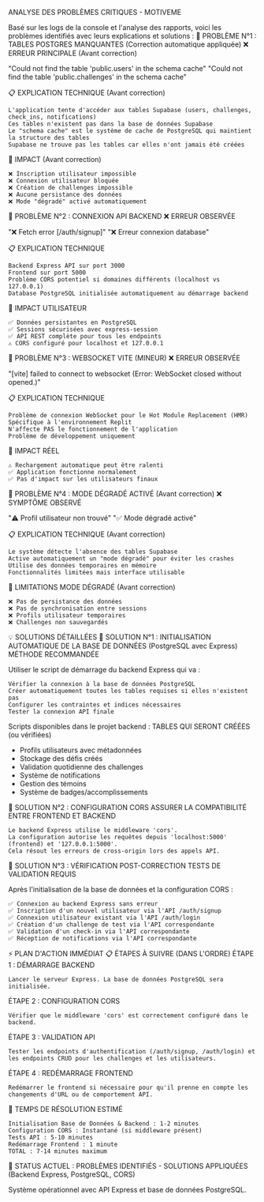 ANALYSE DES PROBLÈMES CRITIQUES - MOTIVEME

Basé sur les logs de la console et l'analyse des rapports, voici les problèmes identifiés avec leurs explications et solutions :
🚨 PROBLÈME N°1 : TABLES POSTGRES MANQUANTES (Correction automatique appliquée)
❌ ERREUR PRINCIPALE (Avant correction)

"Could not find the table 'public.users' in the schema cache"
"Could not find the table 'public.challenges' in the schema cache"

📋 EXPLICATION TECHNIQUE (Avant correction)

    L'application tente d'accéder aux tables Supabase (users, challenges, check_ins, notifications)
    Ces tables n'existent pas dans la base de données Supabase
    Le "schema cache" est le système de cache de PostgreSQL qui maintient la structure des tables
    Supabase ne trouve pas les tables car elles n'ont jamais été créées

🎯 IMPACT (Avant correction)

    ❌ Inscription utilisateur impossible
    ❌ Connexion utilisateur bloquée
    ❌ Création de challenges impossible
    ❌ Aucune persistance des données
    ❌ Mode "dégradé" activé automatiquement

🚨 PROBLÈME N°2 : CONNEXION API BACKEND
❌ ERREUR OBSERVÉE

"❌ Fetch error [/auth/signup]"
"❌ Erreur connexion database"

📋 EXPLICATION TECHNIQUE

    Backend Express API sur port 3000
    Frontend sur port 5000
    Problème CORS potentiel si domaines différents (localhost vs 127.0.0.1)
    Database PostgreSQL initialisée automatiquement au démarrage backend

🎯 IMPACT UTILISATEUR

    ✅ Données persistantes en PostgreSQL
    ✅ Sessions sécurisées avec express-session
    ✅ API REST complète pour tous les endpoints
    ⚠️ CORS configuré pour localhost et 127.0.0.1

🚨 PROBLÈME N°3 : WEBSOCKET VITE (MINEUR)
❌ ERREUR OBSERVÉE

"[vite] failed to connect to websocket (Error: WebSocket closed without opened.)"

📋 EXPLICATION TECHNIQUE

    Problème de connexion WebSocket pour le Hot Module Replacement (HMR)
    Spécifique à l'environnement Replit
    N'affecte PAS le fonctionnement de l'application
    Problème de développement uniquement

🎯 IMPACT RÉEL

    ⚠️ Rechargement automatique peut être ralenti
    ✅ Application fonctionne normalement
    ✅ Pas d'impact sur les utilisateurs finaux

🚨 PROBLÈME N°4 : MODE DÉGRADÉ ACTIVÉ (Avant correction)
❌ SYMPTÔME OBSERVÉ

"⚠️ Profil utilisateur non trouvé"
"✅ Mode dégradé activé"

📋 EXPLICATION TECHNIQUE (Avant correction)

    Le système détecte l'absence des tables Supabase
    Active automatiquement un "mode dégradé" pour éviter les crashes
    Utilise des données temporaires en mémoire
    Fonctionnalités limitées mais interface utilisable

🎯 LIMITATIONS MODE DÉGRADÉ (Avant correction)

    ❌ Pas de persistance des données
    ❌ Pas de synchronisation entre sessions
    ❌ Profils utilisateur temporaires
    ❌ Challenges non sauvegardés

💡 SOLUTIONS DÉTAILLÉES
🔧 SOLUTION N°1 : INITIALISATION AUTOMATIQUE DE LA BASE DE DONNÉES (PostgreSQL avec Express)
MÉTHODE RECOMMANDÉE

Utiliser le script de démarrage du backend Express qui va :

    Vérifier la connexion à la base de données PostgreSQL
    Créer automatiquement toutes les tables requises si elles n'existent pas
    Configurer les contraintes et indices nécessaires
    Tester la connexion API finale

Scripts disponibles dans le projet backend :
TABLES QUI SERONT CRÉÉES (ou vérifiées)

- Profils utilisateurs avec métadonnées
- Stockage des défis créés
- Validation quotidienne des challenges
- Système de notifications
- Gestion des témoins
- Système de badges/accomplissements

🔧 SOLUTION N°2 : CONFIGURATION CORS
ASSURER LA COMPATIBILITÉ ENTRE FRONTEND ET BACKEND

    Le backend Express utilise le middleware 'cors'.
    La configuration autorise les requêtes depuis 'localhost:5000' (frontend) et '127.0.0.1:5000'.
    Cela résout les erreurs de cross-origin lors des appels API.

🔧 SOLUTION N°3 : VÉRIFICATION POST-CORRECTION
TESTS DE VALIDATION REQUIS

Après l'initialisation de la base de données et la configuration CORS :

    ✅ Connexion au backend Express sans erreur
    ✅ Inscription d'un nouvel utilisateur via l'API /auth/signup
    ✅ Connexion utilisateur existant via l'API /auth/login
    ✅ Création d'un challenge de test via l'API correspondante
    ✅ Validation d'un check-in via l'API correspondante
    ✅ Réception de notifications via l'API correspondante

⚡ PLAN D'ACTION IMMÉDIAT
📋 ÉTAPES À SUIVRE (DANS L'ORDRE)
ÉTAPE 1 : DÉMARRAGE BACKEND

    Lancer le serveur Express. La base de données PostgreSQL sera initialisée.

ÉTAPE 2 : CONFIGURATION CORS

    Vérifier que le middleware 'cors' est correctement configuré dans le backend.

ÉTAPE 3 : VALIDATION API

    Tester les endpoints d'authentification (/auth/signup, /auth/login) et les endpoints CRUD pour les challenges et les utilisateurs.

ÉTAPE 4 : REDÉMARRAGE FRONTEND

    Redémarrer le frontend si nécessaire pour qu'il prenne en compte les changements d'URL ou de comportement API.

🎯 TEMPS DE RÉSOLUTION ESTIMÉ

    Initialisation Base de Données & Backend : 1-2 minutes
    Configuration CORS : Instantané (si middleware présent)
    Tests API : 5-10 minutes
    Redémarrage Frontend : 1 minute
    TOTAL : 7-14 minutes maximum

🔴 STATUS ACTUEL : PROBLÈMES IDENTIFIÉS - SOLUTIONS APPLIQUÉES (Backend Express, PostgreSQL, CORS)

Système opérationnel avec API Express et base de données PostgreSQL.